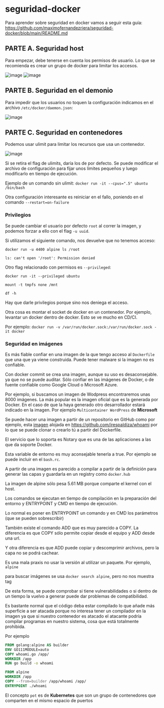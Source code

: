 # seguridad-docker
Para aprender sobre seguridad en docker vamos a seguir esta guía: https://github.com/maximofernandezriera/seguridad-docker/blob/main/README.md

## PARTE A. Seguridad host
Para empezar, debe tenerse en cuenta los permisos de usuario. Lo que se recomienda es crear un grupo de docker para limitar los accesos.

![image](https://user-images.githubusercontent.com/91556405/170104516-d54f4873-2441-4b99-9c4b-ab5218b2f5f1.png)
![image](https://user-images.githubusercontent.com/91556405/170104712-214ca895-d9ab-4b3d-b74b-0b29354b7e23.png)

## PARTE B. Seguridad en el demonio
Para impedir que los usuarios no toquen la configuración indicamos en el archivo ```/etc/docker/daemon.json```:

![image](https://user-images.githubusercontent.com/91556405/170108806-54e6cfe5-df6e-43f9-afe7-1ec9dac9edd1.png)

## PARTE C. Seguridad en contenedores
Podemos usar ulimit para limitar los recursos que usa un contenedor.

![image](https://user-images.githubusercontent.com/91556405/170109536-c8dbbb8c-7994-4c8e-b862-6c460286b125.png)

Si se retira el flag de ulimits, daría los de por defecto. Se puede modificar el archivo de configuración para fijar unos límites pequeños y luego modificarlo en tiempo de ejecución.

Ejemplo de un comando sin ulimit:
```docker run -it --cpus=".5" ubuntu /bin/bash```

Otra configuración interesante es reiniciar en el fallo, poniendo en el comando ```--restart=on-failure```

### Privilegios
Se puede cambiar el usuario por defecto ```root``` al correr la imagen, y podemos forzar a ello con el flag ```-u uuid```.

Si utilizamos el siguiente comando, nos devuelve que no tenemos acceso:

```
docker run -u 4400 alpine ls /root

ls: can't open '/root': Permission denied
```

Otro flag relacionado con permisos es ```--privileged```:

```
docker run -it --privileged ubuntu

mount -t tmpfs none /mnt

df -h
```

Hay que darle privilegios porque sino nos deniega el acceso.

Otra cosa es montar el socket de docker en un contenedor. Por ejemplo, levantar un docker dentro de docker. Esto se ve mucho en CD/CI.

Por ejemplo:
```docker run -v /var/run/docker.sock:/var/run/docker.sock -it docker```

### Seguridad en imágenes
Es más fiable confiar en una imagen de la que tengo acceso al `Dockerfile` que una que ya viene construida. Puede tener malware si la imagen no es confiable.

Con docker commit se crea una imagen, aunque su uso es desaconsejable. ya que no se puede auditar. Sólo confiar en las imágenes de Docker, o de fuente confiable como Google Cloud o Microsoft Azure.

Por ejemplo, si buscamos un imagen de Wodpress encontraremos unas 8000 imágenes. La más popular es la imagen oficial que es la generada por Docker. En el caso de que la haya generado otro desarrollador estará indicado en la imagen. Por ejemplo `Multicontainer WordPress` de **Microsoft**

Se puede hacer una imagen a partir de un repositorio en GitHub como por ejemplo, esta [imagen](https://hub.docker.com/r/irespaldiza/whoami) alojada en https://github.com/irespaldiza/whoami por lo que se puede clonar o crearlo tú a partir del Dockerfile.

El servicio que lo soporta es Notary que es una de las aplicaciones a las que da soporte Docker.

Esta variable de entorno es muy aconsejable tenerla a true. Por ejemplo se puede incluir en el `bash.rc`.

A partir de una imagen es parecido a compilar a partir de la definición para generar las capas y guardarla en un registry como `docker.hub`

La imagen de alpine sólo pesa  5.61 MB porque comparte el kernel con el host.

Los comandos se ejecutan en tiempo de compilación en la preparación del entorno y ENTRYPOINT y CMD en tiempo de ejecución.

Lo normal es poner en ENTRYPOINT un comando y en CMD los parámetros (que se pueden sobrescribir)

También existe el comando ADD que es muy parecido a COPY. La diferencia es que COPY sólo permite copiar desde el equipo y ADD desde una url.

Y otra diferencia es que ADD puede copiar y descomprimir archivos, pero la capa no se podrá cachear.

Es una mala praxis no usar la versión al utilizar un paquete. Por ejemplo, `alpine`

para buscar imágenes se usa `docker search alpine`, pero no nos muestra tag

De esta forma, se puede comprobar si tiene vulnerabilidades o si dentro de un tiempo la vuelvo a generar puede dar problemas de compatibilidad.

Es  bastante normal que el código deba estar compilado lo que añade más superficie a ser atacada porque no interesa tener un compilador en la imagen ya que si nuestro contenedor es atacado el atacante podría compilar programas en nuestro sistema, cosa que está totalmente prohibida.

Por ejemplo

```dockerfile
FROM golang:alpine AS builder
ENV GO111MODULE=auto
COPY whoami.go /app/
WORKDIR /app
RUN go build -o whoami

FROM alpine
WORKDIR /app
COPY --from=builder /app/whoami /app/
ENTRYPOINT ./whoami
```

El concepto `pot` es de **Kubernetes** que son un grupo de contenedores que comparten en el mismo espacio de puertos
